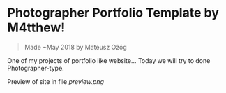 # Photographer Portfolio Template by M4tthew!
> Made ~May 2018 by Mateusz Ożóg

One of my projects of portfolio like website...
Today we will try to done Photographer-type.

Preview of site in file _preview.png_
